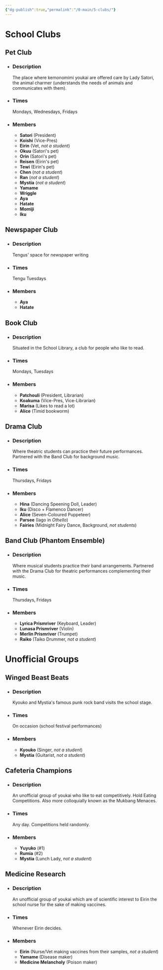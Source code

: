 ```yaml
---
{"dg-publish":true,"permalink":"/0-main/5-clubs/"}
---
```


# School Clubs

## Pet Club
- ### Description
	The place where kemonomimi youkai are offered care by Lady Satori, the animal charmer (understands the needs of animals and communicates with them).
- ### Times
	Mondays, Wednesdays, Fridays
- ### Members
	- **Satori** (President)
	- **Koishi** (Vice-Pres)
	- **Eirin** (Vet, *not a student*)
	- **Okuu** (Satori's pet)
	- **Orin** (Satori's pet)
	- **Reisen** (Eirin's pet)
	- **Tewi** (Eirin's pet)
	- **Chen** (*not a student*)
	- **Ran** (*not a student*)
	- **Mystia** (*not a student*)
	- **Yamame**
	- **Wriggle**
	- **Aya**
	- **Hatate**
	- **Momiji**
	- **Iku**
## Newspaper Club
- ### Description
	Tengus' space for newspaper writing
- ### Times
	Tengu Tuesdays
- ### Members
	- **Aya**
	- **Hatate**
## Book Club
- ### Description
	Situated in the School Library, a club for people who like to read.
- ### Times
	Mondays, Tuesdays
- ### Members
	- **Patchouli** (President, Librarian)
	- **Koakuma** (Vice-Pres, Vice-Librarian)
	- **Marisa** (Likes to read a lot)
	- **Alice** (Timid bookworm)
## Drama Club
- ### Description
	Where theatric students can practice their future performances. Partnered with the Band Club for background music.
- ### Times
	Thursdays, Fridays
- ### Members
	- **Hina** (Dancing Speening Doll, Leader)
	- **Iku** (Disco + Flamenco Dancer)
	- **Alice** (Seven-Coloured Puppeteer)
	- **Parsee** (Iago in *Othello*)
	- **Fairies** (Midnight Fairy Dance, Background, *not students*)
## Band Club (Phantom Ensemble)
- ### Description
	Where musical students practice their band arrangements. Partnered with the Drama Club for theatric performances complementing their music.
- ### Times
	Thursdays, Fridays
- ### Members
	- **Lyrica Prismriver** (Keyboard, Leader)
	- **Lunasa Prismriver** (Violin)
	- **Merlin Prismriver** (Trumpet)
	- **Raiko** (Taiko Drummer, *not a student*)
# Unofficial Groups

## Winged Beast Beats
- ### Description
	Kyouko and Mystia's famous punk rock band visits the school stage.
- ### Times
	On occasion (school festival performances)
- ### Members
	- **Kyouko** (Singer, *not a student*)
	- **Mystia** (Guitarist, *not a student*)
## Cafeteria Champions
- ### Description
	An unofficial group of youkai who like to eat competitively. Hold Eating Competitions. Also more colloquially known as the Mukbang Menaces.
- ### Times
	Any day. Competitions held randomly.
- ### Members
	- **Yuyuko** (#1)
	- **Rumia** (#2)
	- **Mystia** (Lunch Lady, *not a student*)
## Medicine Research
- ### Description
	An unofficial group of youkai which are of scientific interest to Eirin the school nurse for the sake of making vaccines.
- ### Times
	Whenever Eirin decides.
- ### Members
	- **Eirin** (Nurse/Vet making vaccines from their samples, *not a student*)
	- **Yamame** (Disease maker)
	- **Medicine Melancholy** (Poison maker)